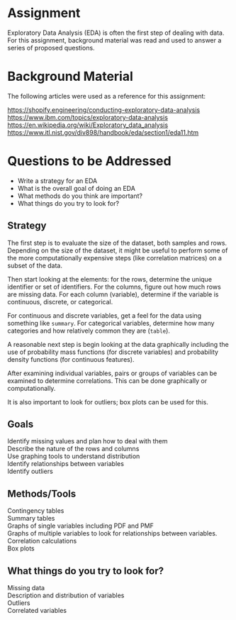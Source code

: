 # Assignment 
Exploratory Data Analysis (EDA) is often the first step of dealing with data.  For this assignment, background material was read and used to answer a series of proposed questions.

# Background Material
The following articles were used as a reference for this assignment:  

https://shopify.engineering/conducting-exploratory-data-analysis  
https://www.ibm.com/topics/exploratory-data-analysis  
https://en.wikipedia.org/wiki/Exploratory_data_analysis  
https://www.itl.nist.gov/div898/handbook/eda/section1/eda11.htm  

# Questions to be Addressed  
- Write a strategy for an EDA  
- What is the overall goal of doing an EDA
- What methods do you think are important?
- What things do you try to look for?

## Strategy
The first step is to evaluate the size of the dataset, both samples and rows.  Depending on the size of the dataset, it might be useful to perform some of the more computationally expensive steps 
(like correlation matrices) on a subset of the data.  

Then start looking at the elements: for the rows, determine the unique identifier or set of identifiers.  For the columns, figure out how much rows are missing data. 
For each column (variable), determine if the variable is continuous, discrete, or categorical.  

For continuous and discrete variables, get a feel for the data using something like `summary`.   For categorical variables, determine how many categories and how relatively common they are (`table`).  

A reasonable next step is begin looking at the data graphically including the use of probability mass functions  (for discrete variables) and probability density functions (for continuous features).

After examining individual variables, pairs or groups of variables can be examined to determine correlations.  This can be done graphically or computationally.  

It is also important to look for outliers; box plots can be used for this.  

## Goals
Identify missing values and plan how to deal with them  
Describe the nature of the rows and columns  
Use graphing tools to understand distribution  
Identify relationships between variables  
Identify outliers  

## Methods/Tools  
Contingency tables  
Summary tables  
Graphs of single variables including PDF and PMF  
Graphs of multiple variables to look for relationships between variables.  
Correlation calculations   
Box plots  

## What things do you try to look for?  
Missing data  
Description and distribution of variables  
Outliers  
Correlated variables  
